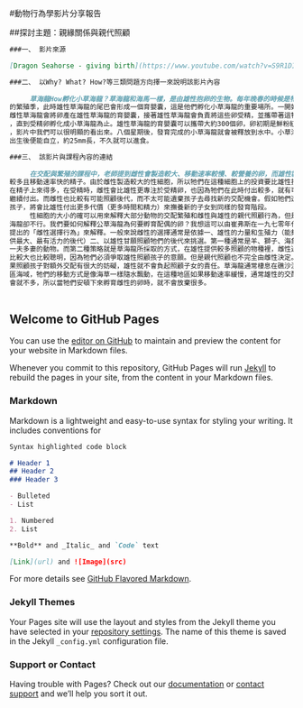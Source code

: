 #動物行為學影片分享報告

##探討主題：親緣關係與親代照顧


```markdown
###一、 影片來源

[Dragon Seahorse - giving birth](https://www.youtube.com/watch?v=S9R1DIDVt9A&t=8s)

###二、 以Why? What? How?等三類問題方向擇一來說明該影片內容
     
     草海龍How孵化小草海龍？草海龍和海馬一樣，是由雄性抱卵的生物。每年晚春的時候是牠們
的繁殖季，此時雄性草海龍的尾巴會形成一個育嬰囊，這是他們孵化小草海龍的重要場所。一開始，
雌性草海龍會將卵產在雄性草海龍的育嬰囊，接著雄性草海龍會負責將這些卵受精，並攜帶著這牠們
，直到受精卵孵化成小草海龍為止。雄性草海龍的育嬰囊可以攜帶大約300個卵，卵初期是鮮粉紅色
，影片中我們可以很明顯的看出來。八個星期後，發育完成的小草海龍就會被釋放到水中。小草海龍
出生後便能自立，約25mm長，不久就可以進食。

###三、 該影片與課程內容的連結 
     
     在交配與繁殖的課程中，老師提到雌性會製造較大、移動速率較慢、較營養的卵，而雄性製造
較多且移動速率快的精子。由於雌性製造較大的性細胞，所以牠們在這種細胞上的投資要比雄性投資
在精子上來得多，在受精時，雌性會比雄性更專注於受精卵，也因為牠們在此時付出較多，就有可能
繼續付出。而雌性也比較有可能照顧後代，而不太可能遺棄孩子去尋找新的交配機會。假如牠們遺棄
孩子，將會比雄性付出更多代價（更多時間和精力）來撫養新的子女到同樣的發育階段。
     性細胞的大小的確可以用來解釋大部分動物的交配繁殖和雌性與雄性的親代照顧行為，但是草
海龍卻不行。我們要如何解釋公草海龍為何要孵育配偶的卵？我想這可以由崔弗斯在一九七零年代所
提出的「雌性選擇行為」來解釋。一般來說雌性的選擇通常是依據一、雄性的力量和生殖力（能夠提
供最大、最有活力的後代）二、以雄性甘願照顧牠們的後代來挑選。第一種通常是羊、獅子、海象等
一夫多妻的動物。而第二種策略就是草海龍所採取的方式，在雄性提供較多照顧的物種裡，雌性通常
比較大也比較聰明，因為牠們必須爭取雄性照顧孩子的意願。但是親代照顧也不完全由雌性決定。如
果照顧孩子對額外交配有很大的妨礙，雄性就不會負起照顧子女的責任。草海龍通常棲息在礁沙混合
區海域，牠們的移動方式是像海草一樣隨水飄動，在這種地區如果移動速率緩慢，通常雄性的交配機
會就不多，所以當牠們安頓下來孵育雌性的卵時，就不會放棄很多。
     
```








## Welcome to GitHub Pages

You can use the [editor on GitHub](https://github.com/ChiaLing-Yu/ChiaLing-Yu/edit/master/index.md) to maintain and preview the content for your website in Markdown files.

Whenever you commit to this repository, GitHub Pages will run [Jekyll](https://jekyllrb.com/) to rebuild the pages in your site, from the content in your Markdown files.

### Markdown

Markdown is a lightweight and easy-to-use syntax for styling your writing. It includes conventions for

```markdown
Syntax highlighted code block

# Header 1
## Header 2
### Header 3

- Bulleted
- List

1. Numbered
2. List

**Bold** and _Italic_ and `Code` text

[Link](url) and ![Image](src)
```

For more details see [GitHub Flavored Markdown](https://guides.github.com/features/mastering-markdown/).

### Jekyll Themes

Your Pages site will use the layout and styles from the Jekyll theme you have selected in your [repository settings](https://github.com/ChiaLing-Yu/ChiaLing-Yu/settings). The name of this theme is saved in the Jekyll `_config.yml` configuration file.

### Support or Contact

Having trouble with Pages? Check out our [documentation](https://help.github.com/categories/github-pages-basics/) or [contact support](https://github.com/contact) and we’ll help you sort it out.

